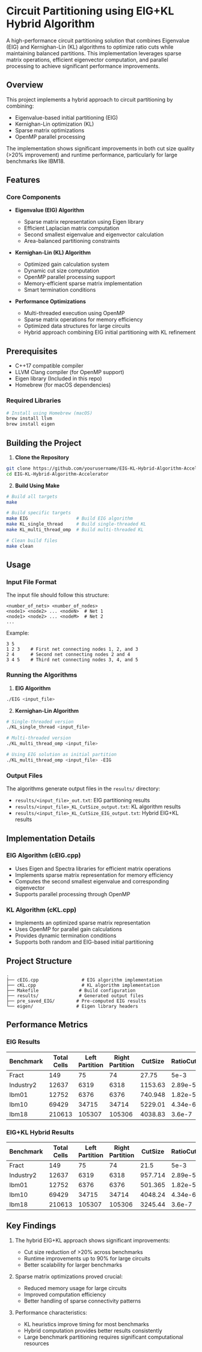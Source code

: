 # Circuit Partitioning using EIG+KL Hybrid Algorithm

A high-performance circuit partitioning solution that combines Eigenvalue (EIG) and Kernighan-Lin (KL) algorithms to optimize ratio cuts while maintaining balanced partitions. This implementation leverages sparse matrix operations, efficient eigenvector computation, and parallel processing to achieve significant performance improvements.

## Overview

This project implements a hybrid approach to circuit partitioning by combining:
- Eigenvalue-based initial partitioning (EIG)
- Kernighan-Lin optimization (KL)
- Sparse matrix optimizations
- OpenMP parallel processing

The implementation shows significant improvements in both cut size quality (>20% improvement) and runtime performance, particularly for large benchmarks like IBM18.


## Features

### Core Components

- **Eigenvalue (EIG) Algorithm**
  - Sparse matrix representation using Eigen library
  - Efficient Laplacian matrix computation
  - Second smallest eigenvalue and eigenvector calculation
  - Area-balanced partitioning constraints

- **Kernighan-Lin (KL) Algorithm**
  - Optimized gain calculation system
  - Dynamic cut size computation
  - OpenMP parallel processing support
  - Memory-efficient sparse matrix implementation
  - Smart termination conditions

- **Performance Optimizations**
  - Multi-threaded execution using OpenMP
  - Sparse matrix operations for memory efficiency
  - Optimized data structures for large circuits
  - Hybrid approach combining EIG initial partitioning with KL refinement

## Prerequisites

- C++17 compatible compiler
- LLVM Clang compiler (for OpenMP support)
- Eigen library (Included in this repo)
- Homebrew (for macOS dependencies)

### Required Libraries

```bash
# Install using Homebrew (macOS)
brew install llvm
brew install eigen
```

## Building the Project

1. **Clone the Repository**
```bash
git clone https://github.com/yourusername/EIG-KL-Hybrid-Algorithm-Accelerator.git
cd EIG-KL-Hybrid-Algorithm-Accelerator
```

2. **Build Using Make**
```bash
# Build all targets
make

# Build specific targets
make EIG                  # Build EIG algorithm
make KL_single_thread     # Build single-threaded KL
make KL_multi_thread_omp  # Build multi-threaded KL

# Clean build files
make clean
```

## Usage

### Input File Format

The input file should follow this structure:
```
<number_of_nets> <number_of_nodes>
<node1> <node2> ... <nodeN>  # Net 1
<node1> <node2> ... <nodeM>  # Net 2
...
```

Example:
```
3 5
1 2 3    # First net connecting nodes 1, 2, and 3
2 4      # Second net connecting nodes 2 and 4
3 4 5    # Third net connecting nodes 3, 4, and 5
```

### Running the Algorithms

1. **EIG Algorithm**
```bash
./EIG <input_file>
```

2. **Kernighan-Lin Algorithm**
```bash
# Single-threaded version
./KL_single_thread <input_file>

# Multi-threaded version
./KL_multi_thread_omp <input_file>

# Using EIG solution as initial partition
./KL_multi_thread_omp <input_file> -EIG
```

### Output Files

The algorithms generate output files in the `results/` directory:

- `results/<input_file>_out.txt`: EIG partitioning results
- `results/<input_file>_KL_CutSize_output.txt`: KL algorithm results
- `results/<input_file>_KL_CutSize_EIG_output.txt`: Hybrid EIG+KL results

## Implementation Details

### EIG Algorithm (cEIG.cpp)

- Uses Eigen and Spectra libraries for efficient matrix operations
- Implements sparse matrix representation for memory efficiency
- Computes the second smallest eigenvalue and corresponding eigenvector
- Supports parallel processing through OpenMP


### KL Algorithm (cKL.cpp)

- Implements an optimized sparse matrix representation
- Uses OpenMP for parallel gain calculations
- Provides dynamic termination conditions
- Supports both random and EIG-based initial partitioning


## Project Structure
```
.
├── cEIG.cpp                # EIG algorithm implementation
├── cKL.cpp                 # KL algorithm implementation
├── Makefile               # Build configuration
├── results/               # Generated output files
├── pre_saved_EIG/        # Pre-computed EIG results
└── eigen/                # Eigen library headers
```

## Performance Metrics

### EIG Results

| Benchmark | Total Cells | Left Partition | Right Partition | CutSize | RatioCut | Runtime (s) |
|-----------|-------------|----------------|-----------------|---------|-----------|-------------|
| Fract     | 149         | 75            | 74             | 27.75   | 5e-3      | 0.5         |
| Industry2 | 12637       | 6319          | 6318           | 1153.63 | 2.89e-5   | 432         |
| Ibm01     | 12752       | 6376          | 6376           | 740.948 | 1.82e-5   | 31          |
| Ibm10     | 69429       | 34715         | 34714          | 5229.01 | 4.34e-6   | 3227        |
| Ibm18     | 210613      | 105307        | 105306         | 4038.83 | 3.6e-7    | 37758       |

### EIG+KL Hybrid Results

| Benchmark | Total Cells | Left Partition | Right Partition | CutSize | RatioCut | Runtime (s) |
|-----------|-------------|----------------|-----------------|---------|-----------|-------------|
| Fract     | 149         | 75            | 74             | 21.5    | 5e-3      | 0.01        |
| Industry2 | 12637       | 6319          | 6318           | 957.714 | 2.89e-5   | 24.159      |
| Ibm01     | 12752       | 6376          | 6376           | 501.365 | 1.82e-5   | 11.625      |
| Ibm10     | 69429       | 34715         | 34714          | 4048.24 | 4.34e-6   | 617.88      |
| Ibm18     | 210613      | 105307        | 105306         | 3245.44 | 3.6e-7    | 3178.55     |

## Key Findings

1. The hybrid EIG+KL approach shows significant improvements:
   - Cut size reduction of >20% across benchmarks
   - Runtime improvements up to 90% for large circuits
   - Better scalability for larger benchmarks

2. Sparse matrix optimizations proved crucial:
   - Reduced memory usage for large circuits
   - Improved computation efficiency
   - Better handling of sparse connectivity patterns

3. Performance characteristics:
   - KL heuristics improve timing for most benchmarks
   - Hybrid computation provides better results consistently
   - Large benchmark partitioning requires significant computational resources
